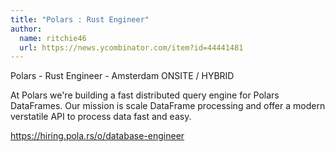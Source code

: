 ```yaml
---
title: "Polars : Rust Engineer"
author:
  name: ritchie46
  url: https://news.ycombinator.com/item?id=44441481
---
```

Polars - Rust Engineer - Amsterdam ONSITE &#x2F; HYBRID

At Polars we&#x27;re building a fast distributed query engine for Polars DataFrames.
Our mission is scale DataFrame processing and offer a modern verstatile API to process data fast and easy.

<a href="https:&#x2F;&#x2F;hiring.pola.rs&#x2F;o&#x2F;database-engineer" rel="nofollow">https:&#x2F;&#x2F;hiring.pola.rs&#x2F;o&#x2F;database-engineer</a>
<JobApplication />

